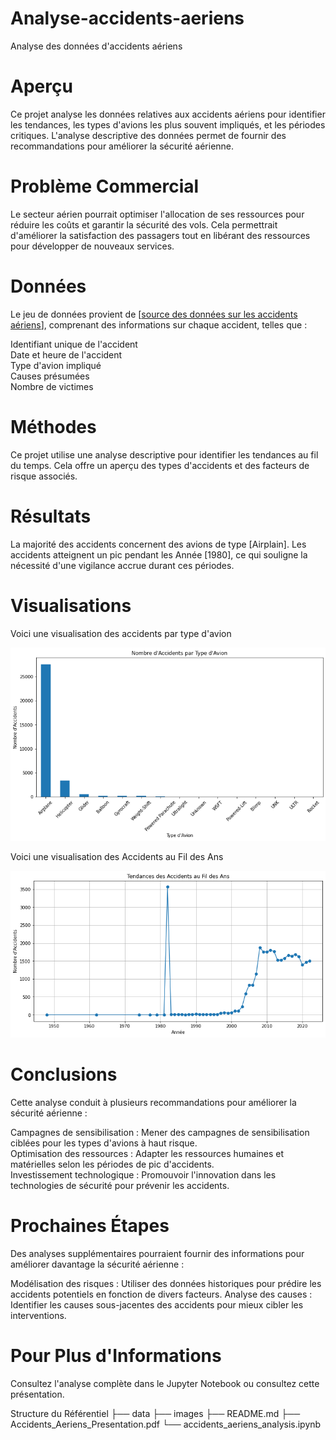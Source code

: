 # Analyse-accidents-aeriens
Analyse des données d'accidents aériens
# Aperçu
Ce projet analyse les données relatives aux accidents aériens pour identifier les tendances, les types d'avions les plus souvent impliqués, et les périodes critiques. L'analyse descriptive des données permet de fournir des recommandations pour améliorer la sécurité aérienne.
# Problème Commercial
Le secteur aérien pourrait optimiser l'allocation de ses ressources pour réduire les coûts et garantir la sécurité des vols. Cela permettrait d'améliorer la satisfaction des passagers tout en libérant des ressources pour développer de nouveaux services.
# Données
Le jeu de données provient de [[source des données sur les accidents aériens](https://www.kaggle.com/datasets/khsamaha/aviation-accident-database-synopses/data)], comprenant des informations sur chaque accident, telles que :

Identifiant unique de l'accident <br> Date et heure de l'accident <br> Type d'avion impliqué <br> Causes présumées <br> Nombre de victimes <br>
# Méthodes
Ce projet utilise une analyse descriptive pour identifier les tendances au fil du temps. Cela offre un aperçu des types d'accidents et des facteurs de risque associés.
# Résultats
La majorité des accidents concernent des avions de type [Airplain].
Les accidents atteignent un pic pendant les Année  [1980], ce qui souligne la nécessité d'une vigilance accrue durant ces périodes.
# Visualisations
Voici une visualisation des accidents par type d'avion

!['Nombre d\'Accidents par Type d\'Avion'](https://github.com/Germode/Analyse-accidents-aeriens/blob/main/Images/t%C3%A9l%C3%A9chargement%20(1).png)

Voici une visualisation des Accidents au Fil des Ans

![Accidents au Fil des Ans](https://github.com/Germode/Analyse-accidents-aeriens/blob/main/Images/t%C3%A9l%C3%A9chargement%20(2).png)
# Conclusions
Cette analyse conduit à plusieurs recommandations pour améliorer la sécurité aérienne :

Campagnes de sensibilisation : Mener des campagnes de sensibilisation ciblées pour les types d'avions à haut risque. <br> Optimisation des ressources : Adapter les ressources humaines et matérielles selon les périodes de pic d'accidents. <br> Investissement technologique : Promouvoir l'innovation dans les technologies de sécurité pour prévenir les accidents.<br>
# Prochaines Étapes
Des analyses supplémentaires pourraient fournir des informations pour améliorer davantage la sécurité aérienne :

Modélisation des risques : Utiliser des données historiques pour prédire les accidents potentiels en fonction de divers facteurs.
Analyse des causes : Identifier les causes sous-jacentes des accidents pour mieux cibler les interventions.
# Pour Plus d'Informations
Consultez l'analyse complète dans le Jupyter Notebook ou consultez cette présentation.

Structure du Référentiel
├── data
├── images
├── README.md
├── Accidents_Aeriens_Presentation.pdf
└── accidents_aeriens_analysis.ipynb
